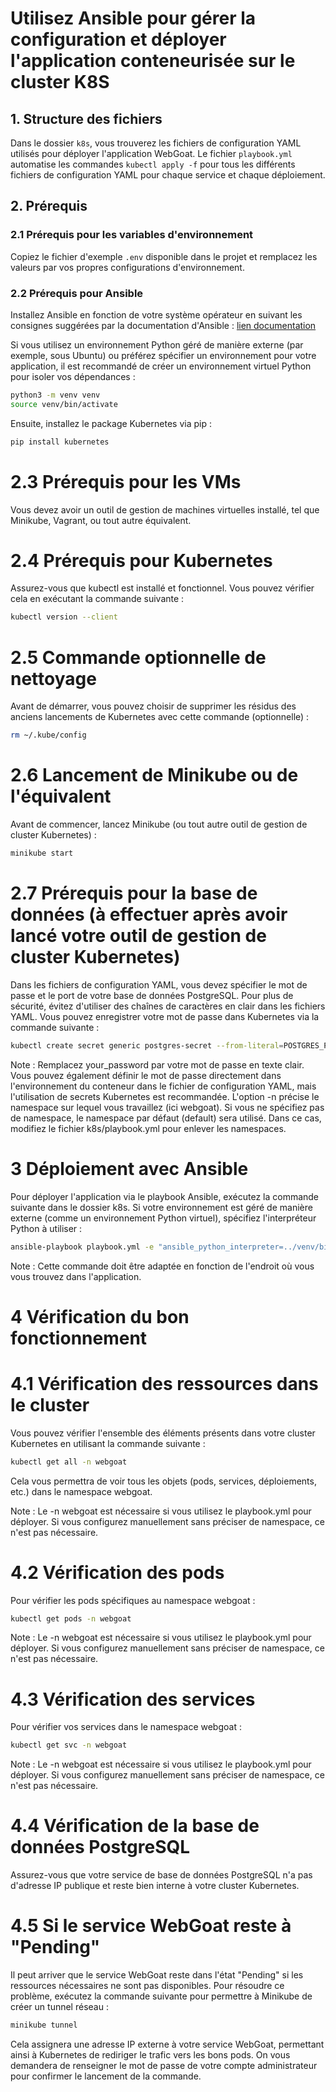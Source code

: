 # Utilisez Ansible pour gérer la configuration et déployer l'application conteneurisée sur le cluster K8S

## 1. Structure des fichiers

Dans le dossier `k8s`, vous trouverez les fichiers de configuration YAML utilisés pour déployer l'application WebGoat. Le fichier `playbook.yml` automatise les commandes `kubectl apply -f` pour tous les différents fichiers de configuration YAML pour chaque service et chaque déploiement.

## 2. Prérequis

### 2.1 Prérequis pour les variables d'environnement

Copiez le fichier d'exemple `.env` disponible dans le projet et remplacez les valeurs par vos propres configurations d'environnement.

### 2.2 Prérequis pour Ansible

Installez Ansible en fonction de votre système opérateur en suivant les consignes suggérées par la documentation d'Ansible : [lien documentation](https://docs.ansible.com/ansible/latest/installation_guide/installation_distros.html)

Si vous utilisez un environnement Python géré de manière externe (par exemple, sous Ubuntu) ou préférez spécifier un environnement pour votre application, il est recommandé de créer un environnement virtuel Python pour isoler vos dépendances :

```bash
python3 -m venv venv
source venv/bin/activate
```

Ensuite, installez le package Kubernetes via pip :

```bash
pip install kubernetes
```

# 2.3 Prérequis pour les VMs

Vous devez avoir un outil de gestion de machines virtuelles installé, tel que Minikube, Vagrant, ou tout autre équivalent.

# 2.4 Prérequis pour Kubernetes

Assurez-vous que kubectl est installé et fonctionnel. Vous pouvez vérifier cela en exécutant la commande suivante :

```bash
kubectl version --client
```

# 2.5 Commande optionnelle de nettoyage

Avant de démarrer, vous pouvez choisir de supprimer les résidus des anciens lancements de Kubernetes avec cette commande (optionnelle) :

```bash
rm ~/.kube/config
```

# 2.6 Lancement de Minikube ou de l'équivalent

Avant de commencer, lancez Minikube (ou tout autre outil de gestion de cluster Kubernetes) :
```bash
minikube start
```

# 2.7 Prérequis pour la base de données (à effectuer après avoir lancé votre outil de gestion de cluster Kubernetes)

Dans les fichiers de configuration YAML, vous devez spécifier le mot de passe et le port de votre base de données PostgreSQL. Pour plus de sécurité, évitez d'utiliser des chaînes de caractères en clair dans les fichiers YAML. Vous pouvez enregistrer votre mot de passe dans Kubernetes via la commande suivante :

```bash
kubectl create secret generic postgres-secret --from-literal=POSTGRES_PASSWORD=your_password -n webgoat
```
Note : Remplacez your_password par votre mot de passe en texte clair. Vous pouvez également définir le mot de passe directement dans l'environnement du conteneur dans le fichier de configuration YAML, mais l'utilisation de secrets Kubernetes est recommandée. L'option -n précise le namespace sur lequel vous travaillez (ici webgoat). Si vous ne spécifiez pas de namespace, le namespace par défaut (default) sera utilisé. Dans ce cas, modifiez le fichier k8s/playbook.yml pour enlever les namespaces.

# 3 Déploiement avec Ansible

Pour déployer l'application via le playbook Ansible, exécutez la commande suivante dans le dossier k8s. Si votre environnement est géré de manière externe (comme un environnement Python virtuel), spécifiez l'interpréteur Python à utiliser :
```bash
ansible-playbook playbook.yml -e "ansible_python_interpreter=../venv/bin/python"
```

Note : Cette commande doit être adaptée en fonction de l'endroit où vous vous trouvez dans l'application.

# 4 Vérification du bon fonctionnement

# 4.1 Vérification des ressources dans le cluster

Vous pouvez vérifier l'ensemble des éléments présents dans votre cluster Kubernetes en utilisant la commande suivante :

```bash
kubectl get all -n webgoat
```

Cela vous permettra de voir tous les objets (pods, services, déploiements, etc.) dans le namespace webgoat.

Note : Le -n webgoat est nécessaire si vous utilisez le playbook.yml pour déployer. Si vous configurez manuellement sans préciser de namespace, ce n'est pas nécessaire.

# 4.2 Vérification des pods

Pour vérifier les pods spécifiques au namespace webgoat :
```bash
kubectl get pods -n webgoat
```

Note : Le -n webgoat est nécessaire si vous utilisez le playbook.yml pour déployer. Si vous configurez manuellement sans préciser de namespace, ce n'est pas nécessaire.

# 4.3 Vérification des services

Pour vérifier vos services dans le namespace webgoat :
```bash
kubectl get svc -n webgoat
```

Note : Le -n webgoat est nécessaire si vous utilisez le playbook.yml pour déployer. Si vous configurez manuellement sans préciser de namespace, ce n'est pas nécessaire.

# 4.4 Vérification de la base de données PostgreSQL

Assurez-vous que votre service de base de données PostgreSQL n'a pas d'adresse IP publique et reste bien interne à votre cluster Kubernetes.

# 4.5 Si le service WebGoat reste à "Pending"

Il peut arriver que le service WebGoat reste dans l'état "Pending" si les ressources nécessaires ne sont pas disponibles. Pour résoudre ce problème, exécutez la commande suivante pour permettre à Minikube de créer un tunnel réseau :
```bash
minikube tunnel
```
Cela assignera une adresse IP externe à votre service WebGoat, permettant ainsi à Kubernetes de rediriger le trafic vers les bons pods. On vous demandera de renseigner le mot de passe de votre compte administrateur pour confirmer le lancement de la commande.



